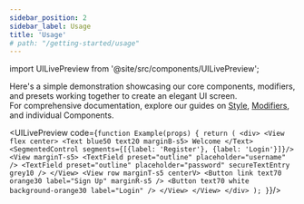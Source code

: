 ```yaml
---
sidebar_position: 2
sidebar_label: Usage
title: 'Usage'
# path: "/getting-started/usage"
---
```


import UILivePreview from '@site/src/components/UILivePreview';

Here's a simple demonstration showcasing our core components, modifiers, and presets working together to create an elegant UI screen.  
For comprehensive documentation, explore our guides on [Style](../foundation/style.md), [Modifiers](../foundation/modifiers.md), and individual Components.

<!-- ![basic showcase](basic-showcase.png). -->

<UILivePreview code={`function Example(props) {
    return (
      <div>
        <View flex center>
          <Text blue50 text20 marginB-s5>
            Welcome
          </Text>
          <SegmentedControl segments={[{label: 'Register'}, {label: 'Login'}]}/>
          <View marginT-s5>
            <TextField preset="outline" placeholder="username" />
            <TextField preset="outline" placeholder="password" secureTextEntry grey10 />
          </View>
          <View row marginT-s5 centerV>
            <Button link text70 orange30 label="Sign Up" marginR-s5 />
            <Button text70 white background-orange30 label="Login" />
          </View>
        </View>
      </div>
    );
}`}/>
